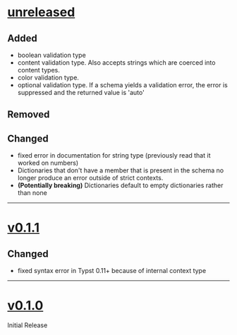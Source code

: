 # [unreleased](https://github.com/jamesxX/valakyrie/releases/tags/)
## Added
- boolean validation type
- content validation type. Also accepts strings which are coerced into content types.
- color validation type.
- optional validation type. If a schema yields a validation error, the error is suppressed and the returned value is 'auto'
## Removed

## Changed
- fixed error in documentation for string type (previously read that it worked on numbers)
- Dictionaries that don't have a member that is present in the schema no longer produce an error outside of strict contexts.
- **(Potentially breaking)** Dictionaries default to empty dictionaries rather than none 
---

# [v0.1.1](https://github.com/jamesxX/valakyrie/releases/tags/v0.1.1)
## Changed
- fixed syntax error in Typst 0.11+ because of internal context type

---

# [v0.1.0](https://github.com/jamesxX/valakyrie/releases/tags/v0.1.0)
Initial Release

